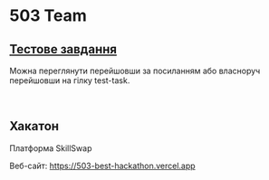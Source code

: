 # 503 Team

## [Тестове завдання](https://github.com/Oleshkooo/best-hackathon/tree/test-task)

Можна переглянути перейшовши за посиланням або власноруч перейшовши на гілку test-task.

<br>

## Хакатон

Платформа SkillSwap

Веб-сайт: https://503-best-hackathon.vercel.app
